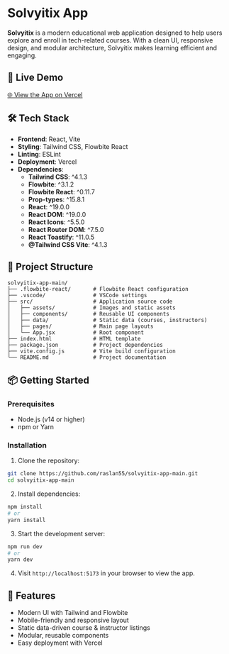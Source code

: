 
# Solvyitix App

**Solvyitix** is a modern educational web application designed to help users explore and enroll in tech-related courses. With a clean UI, responsive design, and modular architecture, Solvyitix makes learning efficient and engaging.

## 🚀 Live Demo

[🌐 View the App on Vercel](https://solvyitix-app-main.vercel.app)

## 🛠️ Tech Stack

- **Frontend**: React, Vite
- **Styling**: Tailwind CSS, Flowbite React
- **Linting**: ESLint
- **Deployment**: Vercel
- **Dependencies**:
  - **Tailwind CSS**: ^4.1.3
  - **Flowbite**: ^3.1.2
  - **Flowbite React**: ^0.11.7
  - **Prop-types**: ^15.8.1
  - **React**: ^19.0.0
  - **React DOM**: ^19.0.0
  - **React Icons**: ^5.5.0
  - **React Router DOM**: ^7.5.0
  - **React Toastify**: ^11.0.5
  - **@Tailwind CSS Vite**: ^4.1.3

## 📂 Project Structure

```plaintext
solvyitix-app-main/
├── .flowbite-react/       # Flowbite React configuration
├── .vscode/               # VSCode settings
├── src/                   # Application source code
│   ├── assets/            # Images and static assets
│   ├── components/        # Reusable UI components
│   ├── data/              # Static data (courses, instructors)
│   ├── pages/             # Main page layouts
│   └── App.jsx            # Root component
├── index.html             # HTML template
├── package.json           # Project dependencies
├── vite.config.js         # Vite build configuration
└── README.md              # Project documentation
```

## 📦 Getting Started

### Prerequisites

- Node.js (v14 or higher)
- npm or Yarn

### Installation

1. Clone the repository:

```bash
git clone https://github.com/raslan55/solvyitix-app-main.git
cd solvyitix-app-main
```

2. Install dependencies:

```bash
npm install
# or
yarn install
```

3. Start the development server:

```bash
npm run dev
# or
yarn dev
```

4. Visit `http://localhost:5173` in your browser to view the app.

## 📌 Features

- Modern UI with Tailwind and Flowbite
- Mobile-friendly and responsive layout
- Static data-driven course & instructor listings
- Modular, reusable components
- Easy deployment with Vercel
